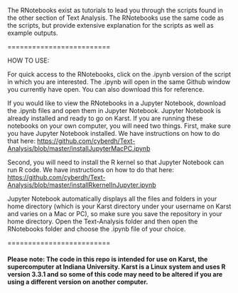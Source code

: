 The RNotebooks exist as tutorials to lead you through the scripts found in the other section of Text Analysis. The RNotebooks use the same code as the scripts, but provide extensive explanation for the scripts as well as example outputs.

=========================

HOW TO USE:

For quick access to the RNotebooks, click on the .ipynb version of the script in which you are interested. The .ipynb will open in the same Github window you currently have open. You can also download this for reference.

If you would like to view the RNotebooks in a Jupyter Notebook, download the .ipynb files and open them in Jupyter Notebook. Jupyter Notebook is already installed and ready to go on Karst. If you are running these notebooks on your own computer, you will need two things. First, make sure you have Jupyter Notebook installed. We have instructions on how to do that here: https://github.com/cyberdh/Text-Analysis/blob/master/installJupyterMacPC.ipynb

Second, you will need to install the R kernel so that Jupyter Notebook can run R code. We have instructions on how to do that here: https://github.com/cyberdh/Text-Analysis/blob/master/installRkernelInJupyter.ipynb

Jupyter Notebook automatically displays all the files and folders in your home directory (which is your Karst directory under your username on Karst and varies on a Mac or PC), so make sure you save the repository in your home directory. Open the Text-Analysis folder and then open the RNotebooks folder and choose the .ipynb file of your choice.

=========================

#### Please note: The code in this repo is intended for use on Karst, the supercomputer at Indiana University. Karst is a Linux system and uses R version 3.3.1 and so some of this code may need to be altered if you are using a different version on another computer.




